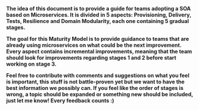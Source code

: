 **The idea of this document is to provide a guide for teams adopting a SOA based on Microservices. It is divided in 5 aspects: Provisioning, Delivery, Tests, Resilience and Domain Modularity, each one containing 5 gradual stages.**

**The goal for this Maturity Model is to provide guidance to teams that are already using microservices on what could be the next improvement. Every aspect contains incremental improvements, meaning that the team should look for improvements regarding stages 1 and 2 before start working on stage 3.**

**Feel free to contribute with comments and suggestions on what you feel is important, this stuff is not battle-proven yet but we want to have the best information we possibly can. If you feel like the order of stages is wrong, a topic should be expanded or something new should be included, just let me know! Every feedback counts :\)**

